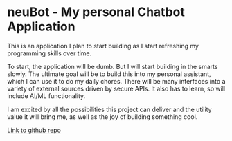 # neuBot - My personal Chatbot Application

This is an application I plan to start building as I start refreshing my programming skills over time.

To start, the application will be dumb. But I will start building in the smarts slowly. The ultimate goal will be to 
build this into my personal assistant, which I can use it to do my daily chores. There will be many interfaces into a 
variety of external sources driven by secure APIs. It also has to learn, so will include AI/ML functionality.

I am excited by all the possibilities this project can deliver and the utility value it will bring me, as well as the 
joy of building something cool.

[Link to github repo](https://github.com/neugn/neuBot)
